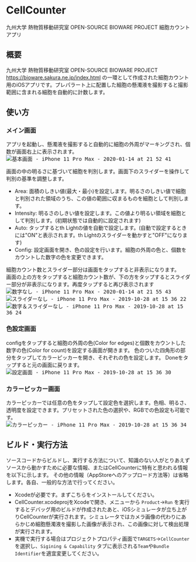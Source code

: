 # CellCounter
九州大学 熱物質移動研究室 OPEN-SOURCE BIOWARE PROJECT 細胞カウントアプリ

## 概要
九州大学 熱物質移動研究室 OPEN-SOURCE BIOWARE PROJECT https://bioware.sakura.ne.jp/index.html の一環として作成された細胞カウント用のiOSアプリです。プレパラート上に配置した細胞の懸濁液を撮影すると撮影範囲に含まれる細胞を自動的に計数します。

## 使い方
### メイン画面
アプリを起動し、懸濁液を撮影すると自動的に細胞の外周がマーキングされ、個数が画面右上に表示されます。<br>
<kbd>
![基本画面 - iPhone 11 Pro Max - 2020-01-14 at 21 52 41](https://user-images.githubusercontent.com/52752/72347039-92375a80-371a-11ea-94bb-2c9da9255bf2.png)

</kbd>

画面の中の明るさに基づいて細胞を判別します。画面下のスライダーを操作して判別の基準を調整します。
- Area: 面積のしきい値(最大・最小)を設定します。明るさのしきい値で細胞と判別された領域のうち、この値の範囲に収まるものを細胞として判別します。
- Intensity: 明るさのしきい値を設定します。この値より明るい領域を細胞として判別します。(初期状態では自動的に設定されます)
- Auto: タップするとth Lightの値を自動で設定します。(自動で設定するときには"ON"と表示されます。th Lightのスライダーを動かすと"OFF"になります)
- Config: 設定画面を開き、色の設定を行います。細胞の外周の色と、個数をカウントした数字の色を変更できます。

細胞カウント数とスライダー部分は画面をタップすると非表示になります。<br>画面の上の方をタップすると細胞カウント数が、下の方をタップするとスライダー部分が非表示になります。再度タップすると再び表示されます<br>
<kbd>
![数字なし - iPhone 11 Pro Max - 2020-01-14 at 21 55 43](https://user-images.githubusercontent.com/52752/72347048-95cae180-371a-11ea-86d1-e307dca0cdd9.png)
</kbd>
<kbd>
![スライダーなし - iPhone 11 Pro Max - 2019-10-28 at 15 36 22](https://user-images.githubusercontent.com/52752/67741564-eb1d1e00-fa5c-11e9-932a-1996d96a0c68.png)
</kbd>
<kbd>
![数字＆スライダーなし - iPhone 11 Pro Max - 2019-10-28 at 15 36 24](https://user-images.githubusercontent.com/52752/67741567-ebb5b480-fa5c-11e9-8ad5-a37813b5f1e8.png)
</kbd>

### 色設定画面
configをタップすると細胞の外周の色(Color for edges)と個数をカウントした数字の色(Color for count)を設定する画面が開きます。
色のついた四角形の部分をタップしてカラーピッカーを開き、それぞれの色を設定します。
Doneをタップすると元の画面に戻ります。<br>
<kbd>
![設定画面 - iPhone 11 Pro Max - 2019-10-28 at 15 36 30](https://user-images.githubusercontent.com/52752/67741562-eb1d1e00-fa5c-11e9-8628-9563506c9e46.png)
</kbd>

### カラーピッカー画面
カラーピッカーでは任意の色をタップして設定色を選択します。色相、明るさ、透明度を設定できます。プリセットされた色の選択や、RGBでの色設定も可能です。<br>
<kbd>
![カラーピッカー - iPhone 11 Pro Max - 2019-10-28 at 15 36 34](https://user-images.githubusercontent.com/52752/67741561-eb1d1e00-fa5c-11e9-9f33-1458db24ada2.png)
</kbd>

## ビルド・実行方法
ソースコードからビルドし、実行する方法について、知識のない人がとりあえずソースから動かすために必要な情報、またはCellCounterに特有と思われる情報を以下に示します。
その他の情報（AppStoreへのアップロード方法等）は省略します。各自、一般的な方法で行ってください。
- Xcodeが必要です。まずこちらをインストールしてください。
- CellCounter.xcodeprojをXcodeで開き、メニューから `Product`→`Run` を実行するとデバッグ用のビルドが作成されたあと、iOSシミュレータが立ち上がりCellCounterが実行されます。シミュレータではカメラ画像の代わりにあらかじめ細胞懸濁液を撮影した画像が表示され、この画像に対して検出処理が実行されます。
- 実機で実行する場合はプロジェクトプロパティ画面で`TARGETS`→`CellCounter`を選択し、`Sigining & Capability` タブに表示される`Team`や`Bundle Identifier`を適宜変更してください。
